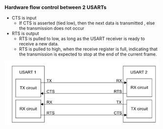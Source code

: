 

### Hardware flow control between 2 USARTs

* CTS is input
  * If CTS is asserted (tied low), then the next data is transmitted , else the transmission does not occur
* RTS is output
  * RTS is pulled to low, as long as the USART receiver is ready to receive a new data.
  * RTS is pulled to high, when the receive register is full, indicating that the transmission is expected to stop at the end of the current frame.

![img](image/uart/1644635376457.png)
